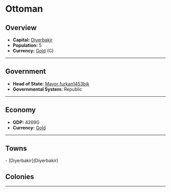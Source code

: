 # <!--NAME-->Ottoman<!--NAME-->

## Overview

- **Capital:** <!--CAPITAL_LINK-->[Diyerbakir](Diyerbakir)<!--CAPITAL_LINK-->
- **Population:** <!--POPULATION-->5<!--POPULATION-->
- **Currency:** <!--CURRENCY_LINK-->[Gold](Gold)<!--CURRENCY_LINK--> (<!--CURRENCY_ABV-->G<!--CURRENCY_ABV-->)

---

## Government

- **Head of State:** <!--LEADER_TITLE_LINK-->[Mayor furkan1453bjk](furkan1453bjk)<!--LEADER_TITLE_LINK-->
- **Governmental System:** <!--GOVERNMENT-->Republic<!--GOVERNMENT-->

---

## Economy

- **GDP:** <!--GDP-->4269G<!--GDP-->
- **Currency:** <!--CURRENCY_LINK-->[Gold](Gold)<!--CURRENCY_LINK-->

---

## Towns

<!--TOWNS-->- [Diyerbakir](Diyerbakir)<!--TOWNS-->

## Colonies

<!--COLONIES--><!--COLONIES-->

---